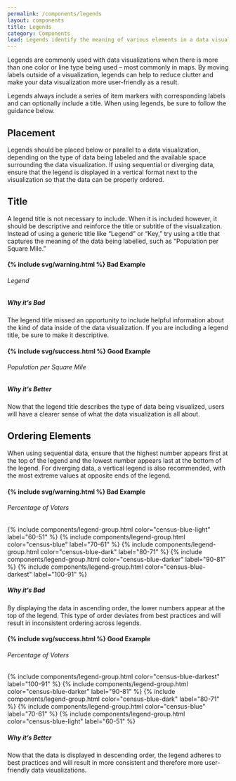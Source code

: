 ```yaml
---
permalink: /components/legends
layout: components
title: Legends
category: Components
lead: Legends identify the meaning of various elements in a data visualization and can be used as an alternative to labelling data directly.
---
```

<p>
  Legends are commonly used with data visualizations when there is more than one color or line type being used – most commonly in maps. By moving labels outside of a visualization, legends can help to reduce clutter and make your data visualization more user-friendly as a result.
</p>
<p>
  Legends always include a series of item markers with corresponding labels and can optionally include a title. When using legends, be sure to follow the guidance below.
</p>
<div id="placement">
  <h2>Placement</h2>
  <p>
    Legends should be placed below or parallel to a data visualization, depending on the type of data being labeled and the available space surrounding the data visualization. If using sequential or diverging data, ensure that the legend is displayed in a vertical format next to the visualization so that the data can be properly ordered.
  </p>
</div>
<div id="placement">
  <h2>Title</h2>
  <p>
    A legend title is not necessary to include. When it is included however, it should be descriptive and reinforce the title or subtitle of the visualization. Instead of using a generic title like “Legend” or “Key,” try using a title that captures the meaning of the data being labelled, such as “Population per Square Mile.”
  </p>
  <div class="component-examples clearfix">
    <div class="usa-chart-card example-side-by-side legend-title-example">
      <h4>{% include svg/warning.html %} Bad Example</h4>
      <h6 class="legend-title">Legend</h6>
      <h5 class="usa-color-heading">Why it‘s Bad</h5>
      <p>
        The legend title missed an opportunity to include helpful information about the kind of data inside of the data visualization. If you are including a legend title, be sure to make it descriptive.
      </p>
    </div>
    <div class="usa-chart-card example-side-by-side legend-title-example">
      <h4>{% include svg/success.html %} Good Example</h4>
      <h6 class="legend-title">Population per Square Mile</h6>
      <h5 class="usa-color-heading">Why it‘s Better</h5>
      <p>
        Now that the legend title describes the type of data being visualized, users will have a clearer sense of what the data visualization is all about.
      </p>
    </div>
  </div>
</div>
<div id="order">
  <h2>Ordering Elements</h2>
  <p>
    When using sequential data, ensure that the highest number appears first at the top of the legend and the lowest number appears last at the bottom of the legend. For diverging data, a vertical legend is also recommended, with the most extreme values at opposite ends of the legend.
  </p>
  <div class="component-examples clearfix">
    <div class="usa-chart-card example-side-by-side legend-number-example">
      <h4>{% include svg/warning.html %} Bad Example</h4>
      <div class="dvs-legend-numbers">
        <h6 class="legend-title">Percentage of Voters</h6>
        {% include components/legend-group.html color="census-blue-light" label="60-51" %}
        {% include components/legend-group.html color="census-blue" label="70-61" %}
        {% include components/legend-group.html color="census-blue-dark" label="80-71" %}
        {% include components/legend-group.html color="census-blue-darker" label="90-81" %}
        {% include components/legend-group.html color="census-blue-darkest" label="100-91" %}
      </div>
      <h5 class="usa-color-heading">Why it‘s Bad</h5>
      <p>
        By displaying the data in ascending order, the lower numbers appear at
        the top of the legend. This type of order deviates from best practices
        and will result in inconsistent ordering across legends.
      </p>
    </div>
    <div class="usa-chart-card example-side-by-side legend-number-example">
      <h4>{% include svg/success.html %} Good Example</h4>
      <div class="dvs-legend-numbers">
        <h6 class="legend-title">Percentage of Voters</h6>
        {% include components/legend-group.html color="census-blue-darkest" label="100-91" %}
        {% include components/legend-group.html color="census-blue-darker" label="90-81" %}
        {% include components/legend-group.html color="census-blue-dark" label="80-71" %}
        {% include components/legend-group.html color="census-blue" label="70-61" %}
        {% include components/legend-group.html color="census-blue-light" label="60-51" %}
      </div>
      <h5 class="usa-color-heading">Why it‘s Better</h5>
      <p>
        Now that the data is displayed in descending order, the legend adheres
        to best practices and will result in more consistent and therefore more
        user-friendly data visualizations.
      </p>
    </div>
  </div>
</div>